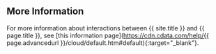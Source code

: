 ## More Information

For more information about interactions between {{ site.title }} and {{ page.title }}, see [this information page](https://cdn.cdata.com/help/{{ page.advancedurl }}/cloud/default.htm#default){:target="_blank"}.